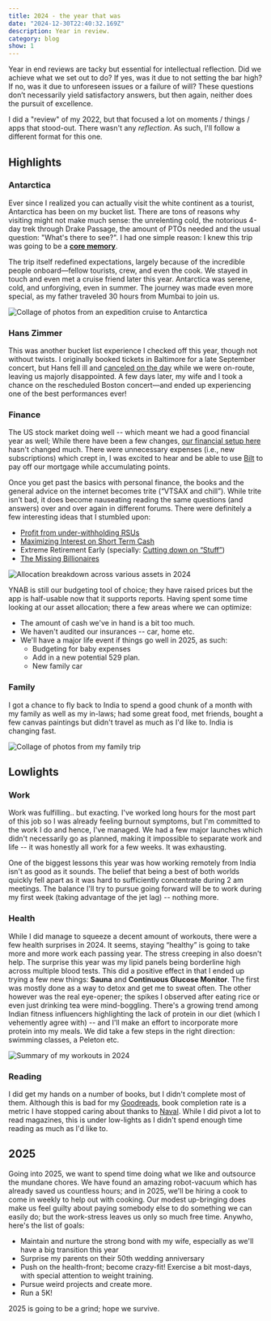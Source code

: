 ```yaml
---
title: 2024 - the year that was
date: "2024-12-30T22:40:32.169Z"
description: Year in review.
category: blog
show: 1
---
```


Year in end reviews are tacky but essential for intellectual reflection. Did we achieve what we set out to do? If yes, was it due to not setting the bar high? If no, was it due to unforeseen   issues or a failure of will? These questions don’t necessarily yield satisfactory answers, but then again, neither does the pursuit of excellence. 

I did a "review" of my 2022, but that focused a lot on moments / things / apps that stood-out. There wasn't any _reflection_. As such, I'll follow a different format for this one.

## Highlights


### Antarctica

Ever since I realized you can actually visit the white continent as a tourist, Antarctica has been on my bucket list. There are tons of reasons why visiting might not make much sense: the unrelenting cold, the notorious 4-day trek through Drake Passage, the amount of PTOs needed and the usual question: "What's there to see?". I had one simple reason: I knew this trip was going to be a **[core memory](https://knowyourmeme.com/memes/a-core-memory)**.

The trip itself redefined expectations, largely because of the incredible people onboard—fellow tourists, crew, and even the cook. We stayed in touch and even met a cruise friend later this year. Antarctica was serene, cold, and unforgiving, even in summer. The journey was made even more special, as my father traveled 30 hours from Mumbai to join us. 

![Collage of photos from an expedition cruise to Antarctica](./antarctica.png)


### Hans Zimmer

This was another bucket list experience I checked off this year, though not without twists. I originally booked tickets in Baltimore for a late September concert, but Hans fell ill and [canceled on the day](https://www.instagram.com/p/C_-iHtuoYlr/) while we were on-route, leaving us majorly disappointed. A few days later, my wife and I took a chance on the rescheduled Boston concert—and ended up experiencing one of the best performances ever!

### Finance

The US stock market doing well -- which meant we had a good financial year as well; While there have been a few changes, [our financial setup here](https://abhishekbanthia.com/fire/) hasn't changed much. There were unnecessary expenses (i.e., new subscriptions) which crept in, I was excited to hear and be able to use [Bilt](https://bilt.page/r/LAX4-CASE) to pay off our mortgage while accumulating points. 

Once you get past the basics with personal finance, the books and the general advice on the internet becomes trite (“VTSAX and chill”). While trite isn’t bad, it does become nauseating reading the same questions (and answers) over and over again in different forums. There were definitely a few interesting ideas that I stumbled upon:

- [Profit from under-withholding RSUs](https://tctailwind.com/2024/05/21/how-to-profit-from-the-under-withholding-of-rsus-and-bonuses/)
- [Maximizing Interest on Short Term Cash](https://tctailwind.com/2024/02/06/how-i-maximize-interest-on-my-short-term-cash-without-chasing-rates-across-banks/)
- Extreme Retirement Early (specially: [Cutting down on “Stuff”](https://earlyretirementextreme.com/day-2-decluttering-and-managing-stuf.html))
- [The Missing Billionaires](https://www.economist.com/finance-and-economics/2023/09/21/how-to-avoid-a-common-investment-mistake)

![Allocation breakdown across various assets in 2024](./asset-allocation.png)

YNAB is still our budgeting tool of choice; they have raised prices but the app is half-usable now that it supports reports. Having spent some time looking at our asset allocation; there a few areas where we can optimize:

- The amount of cash we've in hand is a bit too much.
- We haven't audited our insurances -- car, home etc. 
- We'll have a major life event if things go well in 2025, as such:
	- Budgeting for baby expenses
	- Add in a new potential 529 plan.
	- New family car

### Family

I got a chance to fly back to India to spend a good chunk of a month with my family as well as my in-laws; had some great food, met friends, bought a few canvas paintings but didn't travel as much as I'd like to. India is changing fast.

![Collage of photos from my family trip](./family.png)

## Lowlights

### Work

Work was fulfilling.. but exacting. I've worked long hours for the most part of this job so I was already feeling burnout symptoms, but I'm committed to the work I do and hence, I've managed. We had a few major launches which didn't necessarily go as planned, making it impossible to separate work and life -- it was honestly all work for a few weeks. It was exhausting. 

One of the biggest lessons this year was how working remotely from India isn't as good as it sounds. The belief that being a best of both worlds quickly fell apart as it was hard to sufficiently concentrate during 2 am meetings. The balance I'll try to pursue going forward will be to work during my first week (taking advantage of the jet lag) -- nothing more.

### Health

While I did manage to squeeze a decent amount of workouts, there were a few health surprises in 2024. It seems, staying “healthy” is going to take more and more work each passing year. The stress creeping in also doesn't help. The surprise this year was my lipid panels being borderline high across multiple blood tests. This did a positive effect in that I ended up trying a few new things: **Sauna** and **Continuous Glucose Monitor**. The first was mostly done as a way to detox and get me to sweat often. The other however was the real eye-opener; the spikes I observed after eating rice or even just drinking tea were mind-boggling. There's a growing trend among Indian fitness influencers highlighting the lack of protein in our diet (which I vehemently agree with) -- and I'll make an effort to incorporate more protein into my meals. We did take a few steps in the right direction: swimming classes, a Peleton etc.

![Summary of my workouts in 2024](./health-recap.JPEG)

### Reading

I did get my hands on a number of books, but I didn't complete most of them. Although this is bad for my [Goodreads](https://www.goodreads.com/user/show/6566801-abhishek), book completion rate is a metric I have stopped caring about thanks to [Naval](https://www.youtube.com/shorts/ScD1uOUMXro). While I did pivot a lot to read magazines, this is under low-lights as I didn't spend enough time reading as much as I'd like to.

## 2025


Going into 2025, we want to spend time doing what we like and outsource the mundane chores. We have found an amazing robot-vacuum which has already saved us countless hours; and in 2025, we'll be hiring a cook to come in weekly to help out with cooking. Our modest up-bringing does make us feel guilty about paying somebody else to do something we can easily do; but the work-stress leaves us only so much free time. Anywho, here's the list of goals:

- Maintain and nurture the strong bond with my wife, especially as we'll have a big transition this year
- Surprise my parents on their 50th wedding anniversary
- Push on the health-front; become crazy-fit! Exercise a bit most-days, with special attention to weight training. 
- Pursue weird projects and create more.
- Run a 5K!

2025 is going to be a grind; hope we survive.